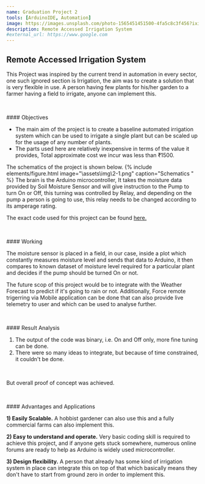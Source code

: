 ```yaml
---
name: Graduation Project 2
tools: [ArduinoIDE, Automation]
image: https://images.unsplash.com/photo-1565451451500-4fa5c8c3f456?ixid=MXwxMjA3fDB8MHxwaG90by1wYWdlfHx8fGVufDB8fHw%3D&ixlib=rb-1.2.1&auto=format&fit=crop&w=817&q=80
description: Remote Accessed Irrigation System
#external_url: https://www.google.com
---
```




## Remote Accessed Irrigation System

<!--
{% include elements/figure.html image="https://images.unsplash.com/photo-1611778030003-b681014615ff?ixid=MXwxMjA3fDB8MHxwaG90by1wYWdlfHx8fGVufDB8fHw%3D&ixlib=rb-1.2.1&auto=format&fit=crop&w=1955&q=30" caption="sample caption" %}
-->

This Project was inspired by the current trend in automation in every sector, one such ignored section is Irrigation, the aim was to create a solution that is very flexible in use. A person having few plants for his/her garden to a farmer having a field to irrigate, anyone can implement this.

<p>&nbsp;</p>
#### Objectives

- The main aim of the project is to create a baseline automated irrigation system which can be used to irrigate a single plant but can be scaled up for the usage of any number of plants.
- The parts used here are relatively inexpensive in terms of the value it provides, Total approximate cost we incur was less than ₹1500.

The schematics of the project is shown below.
{% include elements/figure.html image="\assets\img\2-1.png" caption="Schematics
" %}
The brain is the Arduino microcontroller, It takes the moisture data provided by Soil Moisture Sensor and will give instruction to the Pump to turn On or Off, this turning was controlled by Relay, and depending on the pump a person is going to use, this relay needs to be changed according to its amperage rating.

The exact code used for this project can be found [here.](https://github.com/yashraw/Codes/blob/main/Remote%20Irrigation.ino) <br>

<p>&nbsp;</p>
#### Working

The moisture sensor is placed in a field, in our case, inside a plot which constantly measures moisture level and sends that data to Arduino, it then compares to known dataset of moisture level required for a particular plant and decides if the pump should be turned On or not.

The future scop of this project would be to integrate with the Weather Forecast to predict if it's going to rain or not. Additionally, Force remote trigerring via Mobile application can be done that can also provide live telemetry to user and which can be used to analyse further.



<p>&nbsp;</p>
#### Result Analysis

1. The output of the code was binary, i.e. On and Off only, more fine tuning can be done.
2. There were so many ideas to integrate, but because of time constrained, it couldn't be done.
<br>

But overall proof of concept was achieved.


<p>&nbsp;</p>
#### Advantages and Applications

**1) Easily Scalable.** A hobbist gardener can also use this and a fully commercial farms can also implement this.

**2) Easy to understand and operate.** Very basic coding skill is required to achieve this project, and if anyone gets stuck somewhere, numerous online forums are ready to help as Arduino is widely used microcontroller.

**3) Design flexibility.**  A person that already has some kind of irrigation system in place can integrate this on top of that which basically means they don't have to start from ground zero in order to implement this.

<!--
{% include elements/video.html id="" %}
-->